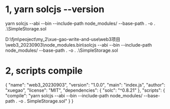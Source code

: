 # 1, yarn solcjs --version
yarn solcjs --abi --bin --include-path node_modules/ --base-path . -o . .\SimpleStorage.sol


D:\fjm\peoject\my_2\xue-gao-write-and-use\web3项目\web3_20230903\node_modules\.bin\solcjs --abi --bin --include-path node_modules/ --base-path . -o . .\SimpleStorage.sol

# 2, scripts compile
{
  "name": "web3_20230903",
  "version": "1.0.0",
  "main": "index.js",
  "author": "xuegao",
  "license": "MIT",
  "dependencies": {
    "solc": "^0.8.21"
  },
  "scripts": {
    "compile": "yarn solcjs --abi --bin --include-path node_modules/ --base-path . -o . SimpleStorage.sol"
  }
}
